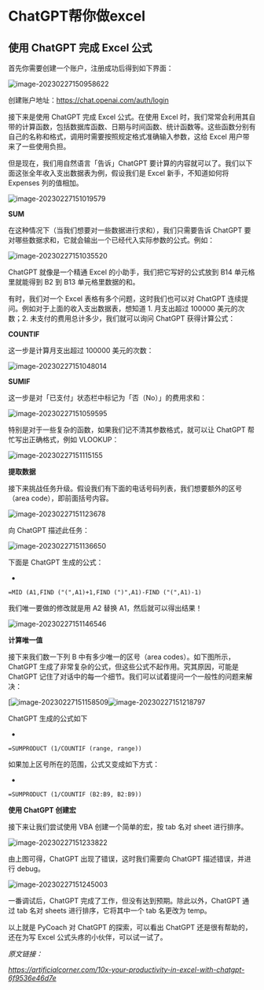 # ChatGPT帮你做excel

## **使用 ChatGPT 完成 Excel 公式**

首先你需要创建一个账户，注册成功后得到如下界面：

![image-20230227150958622](.\chatgpt03_img04\image-20230227150958622.png)

创建账户地址：https://chat.openai.com/auth/login

接下来是使用 ChatGPT 完成 Excel 公式。在使用 Excel 时，我们常常会利用其自带的计算函数，包括数据库函数、日期与时间函数、统计函数等。这些函数分别有自己的名称和格式，调用时需要按照规定格式准确输入参数，这给 Excel 用户带来了一些使用负担。

但是现在，我们用自然语言「告诉」ChatGPT 要计算的内容就可以了。我们以下面这张全年收入支出数据表为例，假设我们是 Excel 新手，不知道如何将 Expenses 列的值相加。

![image-20230227151019579](.\chatgpt03_img04\image-20230227151019579.png)

**SUM**

在这种情况下（当我们想要对一些数据进行求和），我们只需要告诉 ChatGPT 要对哪些数据求和，它就会输出一个已经代入实际参数的公式。例如：

![image-20230227151035520](.\chatgpt03_img04\image-20230227151035520.png)

ChatGPT 就像是一个精通 Excel 的小助手，我们把它写好的公式放到 B14 单元格里就能得到 B2 到 B13 单元格里数据的和。

有时，我们对一个 Excel 表格有多个问题，这时我们也可以对 ChatGPT 连续提问。例如对于上面的收入支出数据表，想知道 1. 月支出超过 100000 美元的次数；2. 未支付的费用总计多少，我们就可以询问 ChatGPT 获得计算公式：

**COUNTIF**

这一步是计算月支出超过 100000 美元的次数：

![image-20230227151048014](.\chatgpt03_img04\image-20230227151048014.png)

**SUMIF**

这一步是对「已支付」状态栏中标记为「否（No）」的费用求和：

![image-20230227151059595](.\chatgpt03_img04\image-20230227151059595.png)

特别是对于一些复杂的函数，如果我们记不清其参数格式，就可以让 ChatGPT 帮忙写出正确格式，例如 VLOOKUP：

![image-20230227151115155](.\chatgpt03_img04\image-20230227151115155.png)

**提取数据**

接下来挑战任务升级。假设我们有下面的电话号码列表，我们想要额外的区号（area code），即前面括号内容。

![image-20230227151123678](.\chatgpt03_img04\image-20230227151123678.png)

向 ChatGPT 描述此任务：

![image-20230227151136650](.\chatgpt03_img04\image-20230227151136650.png)

下面是 ChatGPT 生成的公式：

- 

```
=MID (A1,FIND ("(",A1)+1,FIND (")",A1)-FIND ("(",A1)-1)
```

我们唯一要做的修改就是用 A2 替换 A1，然后就可以得出结果！

![image-20230227151146546](.\chatgpt03_img04\image-20230227151146546.png)

**计算唯一值**

接下来我们数一下列 B 中有多少唯一的区号（area codes）。如下图所示，ChatGPT 生成了非常复杂的公式，但这些公式不起作用。究其原因，可能是 ChatGPT 记住了对话中的每一个细节。我们可以试着提问一个一般性的问题来解决：

[![image-20230227151158509](.\chatgpt03_img04\image-20230227151158509.png)![image-20230227151218797](.\chatgpt03_img04\image-20230227151218797.png)

ChatGPT 生成的公式如下

- 

```
=SUMPRODUCT (1/COUNTIF (range, range))
```

如果加上区号所在的范围，公式又变成如下方式：

- 

```
=SUMPRODUCT (1/COUNTIF (B2:B9, B2:B9))
```

**使用 ChatGPT 创建宏**

接下来让我们尝试使用 VBA 创建一个简单的宏，按 tab 名对 sheet 进行排序。

![image-20230227151233822](.\chatgpt03_img04\image-20230227151233822.png)

由上图可得，ChatGPT 出现了错误，这时我们需要向 ChatGPT 描述错误，并进行 debug。

![image-20230227151245003](.\chatgpt03_img04\image-20230227151245003.png)

一番调试后，ChatGPT 完成了工作，但没有达到预期。除此以外，ChatGPT 通过 tab 名对 sheets 进行排序，它将其中一个 tab 名更改为 temp。

以上就是 PyCoach 对 ChatGPT 的探索，可以看出 ChatGPT 还是很有帮助的，还在为写 Excel 公式头疼的小伙伴，可以试一试了。

*原文链接：*

*https://artificialcorner.com/10x-your-productivity-in-excel-with-chatgpt-6f9536e46d7e*
